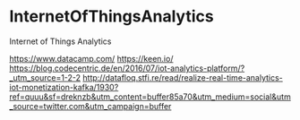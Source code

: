 # InternetOfThingsAnalytics
Internet of Things Analytics

https://www.datacamp.com/
https://keen.io/
https://blog.codecentric.de/en/2016/07/iot-analytics-platform/?_utm_source=1-2-2
http://datafloq.stfi.re/read/realize-real-time-analytics-iot-monetization-kafka/1930?ref=quuu&sf=dreknzb&utm_content=buffer85a70&utm_medium=social&utm_source=twitter.com&utm_campaign=buffer